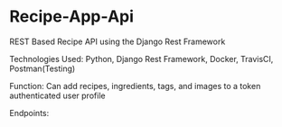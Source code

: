 # Recipe-App-Api
REST Based Recipe API using the Django Rest Framework

Technologies Used: 
Python, Django Rest Framework, Docker, TravisCI, Postman(Testing)

Function:
Can add recipes, ingredients, tags, and images to a token authenticated user profile

Endpoints:

